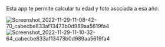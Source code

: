 Esta app te permite calcular tu edad y foto asociada a esa año:


![Screenshot_2022-11-29-11-08-42-70_cabecbe833af13473b0d989aa5619fa4](https://user-images.githubusercontent.com/37807677/204501542-7574a779-f105-4d59-948f-78c47ba71035.jpg)
![Screenshot_2022-11-29-11-10-32-64_cabecbe833af13473b0d989aa5619fa4](https://user-images.githubusercontent.com/37807677/204501547-81ca12d7-25ce-4b2f-b299-507348d38718.jpg)
